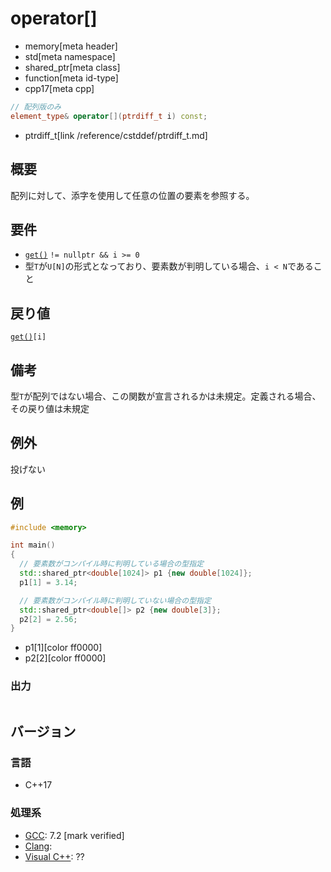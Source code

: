 # operator[]
* memory[meta header]
* std[meta namespace]
* shared_ptr[meta class]
* function[meta id-type]
* cpp17[meta cpp]

```cpp
// 配列版のみ
element_type& operator[](ptrdiff_t i) const;
```
* ptrdiff_t[link /reference/cstddef/ptrdiff_t.md]

## 概要
配列に対して、添字を使用して任意の位置の要素を参照する。


## 要件
- [`get()`](get.md) `!= nullptr && i >= 0`
- 型`T`が`U[N]`の形式となっており、要素数が判明している場合、`i < N`であること


## 戻り値
[`get()`](get.md)`[i]`


## 備考
型`T`が配列ではない場合、この関数が宣言されるかは未規定。定義される場合、その戻り値は未規定


## 例外
投げない


## 例
```cpp example
#include <memory>

int main()
{
  // 要素数がコンパイル時に判明している場合の型指定
  std::shared_ptr<double[1024]> p1 {new double[1024]};
  p1[1] = 3.14;

  // 要素数がコンパイル時に判明していない場合の型指定
  std::shared_ptr<double[]> p2 {new double[3]};
  p2[2] = 2.56;
}
```
* p1[1][color ff0000]
* p2[2][color ff0000]

### 出力
```
```

## バージョン
### 言語
- C++17

### 処理系
- [GCC](/implementation.md#gcc): 7.2 [mark verified]
- [Clang](/implementation.md#clang):
- [Visual C++](/implementation.md#visual_cpp): ??
